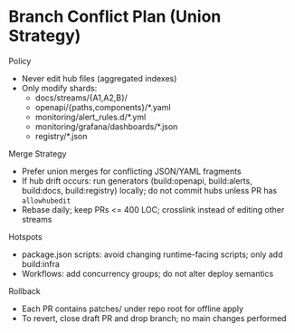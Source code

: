 # Branch Conflict Plan (Union Strategy)

Policy
- Never edit hub files (aggregated indexes)
- Only modify shards:
  - docs/streams/{A1,A2,B}/
  - openapi/{paths,components}/*.yaml
  - monitoring/alert_rules.d/*.yml
  - monitoring/grafana/dashboards/*.json
  - registry/*.json

Merge Strategy
- Prefer union merges for conflicting JSON/YAML fragments
- If hub drift occurs: run generators (build:openapi, build:alerts, build:docs, build:registry) locally; do not commit hubs unless PR has `allowhubedit`
- Rebase daily; keep PRs <= 400 LOC; crosslink instead of editing other streams

Hotspots
- package.json scripts: avoid changing runtime-facing scripts; only add build:infra
- Workflows: add concurrency groups; do not alter deploy semantics

Rollback
- Each PR contains patches/ under repo root for offline apply
- To revert, close draft PR and drop branch; no main changes performed